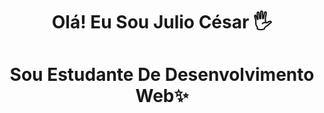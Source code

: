 <h1 align="center">Olá! Eu Sou Julio César 🖐️</h1>
<h1 align="center">Sou Estudante De Desenvolvimento 
Web✨</h1>
